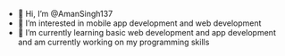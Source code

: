 - 👋 Hi, I’m @AmanSingh137
- 👀 I’m interested in mobile app development and web development 
- 🌱 I’m currently learning basic web development and app development and am currently working on my programming skills 


<!---
AmanSingh137/AmanSingh137 is a ✨ special ✨ repository because its `README.md` (this file) appears on your GitHub profile.
You can click the Preview link to take a look at your changes.
--->
